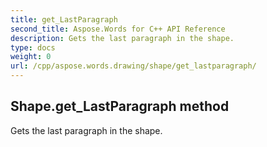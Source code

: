 ```yaml
---
title: get_LastParagraph
second_title: Aspose.Words for C++ API Reference
description: Gets the last paragraph in the shape. 
type: docs
weight: 0
url: /cpp/aspose.words.drawing/shape/get_lastparagraph/
---
```

## Shape.get_LastParagraph method


Gets the last paragraph in the shape. 

